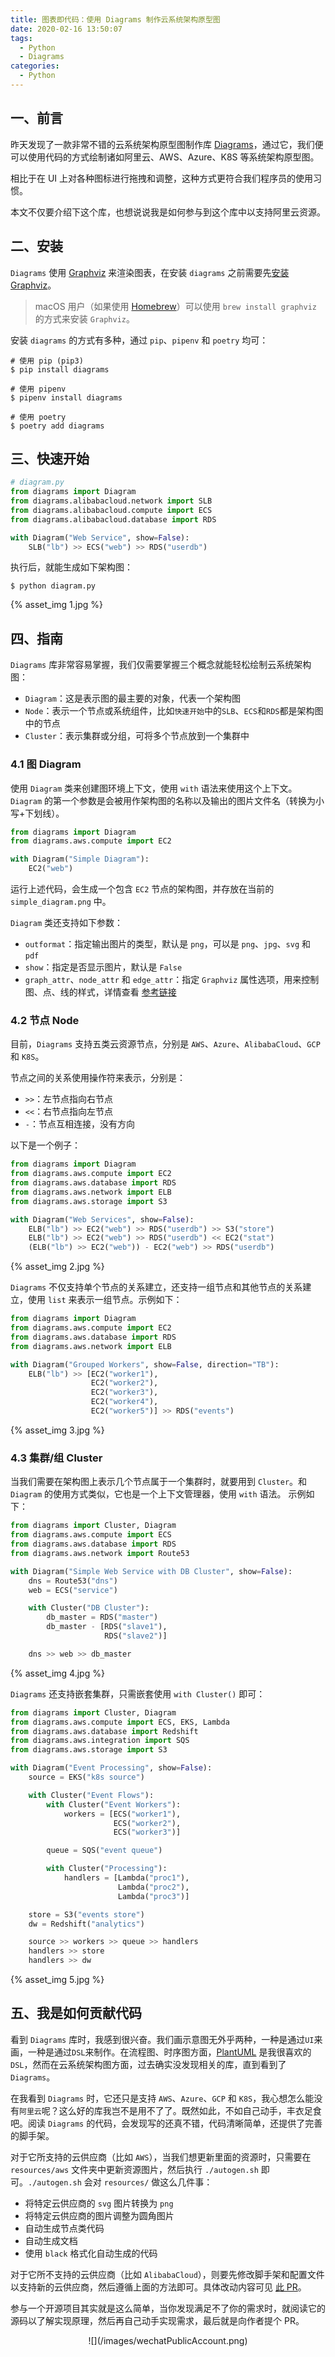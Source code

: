 ```yaml
---
title: 图表即代码：使用 Diagrams 制作云系统架构原型图
date: 2020-02-16 13:50:07
tags:
  - Python
  - Diagrams
categories:
  - Python
---
```


## 一、前言

昨天发现了一款非常不错的云系统架构原型图制作库 [Diagrams](https://github.com/mingrammer/diagrams "Diagrams")，通过它，我们便可以使用代码的方式绘制诸如阿里云、AWS、Azure、K8S 等系统架构原型图。

相比于在 UI 上对各种图标进行拖拽和调整，这种方式更符合我们程序员的使用习惯。

本文不仅要介绍下这个库，也想说说我是如何参与到这个库中以支持阿里云资源。

## 二、安装

`Diagrams` 使用 [Graphviz](https://www.graphviz.org/ "Graphviz") 来渲染图表，在安装 `diagrams` 之前需要先[安装 Graphviz](https://graphviz.gitlab.io/download/ "安装 Graphviz")。

> macOS 用户（如果使用 [Homebrew](https://brew.sh/)）可以使用 `brew install graphviz` 的方式来安装 `Graphviz`。

安装 `diagrams` 的方式有多种，通过 `pip`、`pipenv` 和 `poetry` 均可：

```shell script
# 使用 pip (pip3)
$ pip install diagrams

# 使用 pipenv
$ pipenv install diagrams

# 使用 poetry
$ poetry add diagrams
```

## 三、快速开始

```python
# diagram.py
from diagrams import Diagram
from diagrams.alibabacloud.network import SLB
from diagrams.alibabacloud.compute import ECS
from diagrams.alibabacloud.database import RDS

with Diagram("Web Service", show=False):
    SLB("lb") >> ECS("web") >> RDS("userdb")
```

执行后，就能生成如下架构图：

```shell script
$ python diagram.py
```

{% asset_img 1.jpg %}

## 四、指南

`Diagrams` 库非常容易掌握，我们仅需要掌握三个概念就能轻松绘制云系统架构图：

- `Diagram`：这是表示图的最主要的对象，代表一个架构图
- `Node`：表示一个节点或系统组件，比如`快速开始`中的`SLB`、`ECS`和`RDS`都是架构图中的节点
- `Cluster`：表示集群或分组，可将多个节点放到一个集群中

### 4.1 图 Diagram

使用 `Diagram` 类来创建图环境上下文，使用 `with` 语法来使用这个上下文。`Diagram` 的第一个参数是会被用作架构图的名称以及输出的图片文件名（转换为小写+下划线）。

```python
from diagrams import Diagram
from diagrams.aws.compute import EC2

with Diagram("Simple Diagram"):
    EC2("web")
```

运行上述代码，会生成一个包含 `EC2` 节点的架构图，并存放在当前的 `simple_diagram.png` 中。

`Diagram` 类还支持如下参数：

- `outformat`：指定输出图片的类型，默认是 `png`，可以是 `png`、`jpg`、`svg` 和 `pdf`
- `show`：指定是否显示图片，默认是 `False`
- `graph_attr`、`node_attr` 和 `edge_attr`：指定 `Graphviz` 属性选项，用来控制图、点、线的样式，详情查看 [参考链接](https://www.graphviz.org/doc/info/attrs.html "参考链接")

### 4.2 节点 Node

目前，`Diagrams` 支持五类云资源节点，分别是 `AWS`、`Azure`、`AlibabaCloud`、`GCP` 和 `K8S`。

节点之间的关系使用操作符来表示，分别是：

- `>>`：左节点指向右节点
- `<<`：右节点指向左节点
- `-`：节点互相连接，没有方向

以下是一个例子：

```python
from diagrams import Diagram
from diagrams.aws.compute import EC2
from diagrams.aws.database import RDS
from diagrams.aws.network import ELB
from diagrams.aws.storage import S3

with Diagram("Web Services", show=False):
    ELB("lb") >> EC2("web") >> RDS("userdb") >> S3("store")
    ELB("lb") >> EC2("web") >> RDS("userdb") << EC2("stat")
    (ELB("lb") >> EC2("web")) - EC2("web") >> RDS("userdb")
```

{% asset_img 2.jpg %}

`Diagrams` 不仅支持单个节点的关系建立，还支持一组节点和其他节点的关系建立，使用 `list` 来表示一组节点。示例如下：

```python
from diagrams import Diagram
from diagrams.aws.compute import EC2
from diagrams.aws.database import RDS
from diagrams.aws.network import ELB

with Diagram("Grouped Workers", show=False, direction="TB"):
    ELB("lb") >> [EC2("worker1"),
                  EC2("worker2"),
                  EC2("worker3"),
                  EC2("worker4"),
                  EC2("worker5")] >> RDS("events")
```

{% asset_img 3.jpg %}

### 4.3 集群/组 Cluster

当我们需要在架构图上表示几个节点属于一个集群时，就要用到 `Cluster`。和 `Diagram` 的使用方式类似，它也是一个上下文管理器，使用 `with` 语法。
示例如下：

```python
from diagrams import Cluster, Diagram
from diagrams.aws.compute import ECS
from diagrams.aws.database import RDS
from diagrams.aws.network import Route53

with Diagram("Simple Web Service with DB Cluster", show=False):
    dns = Route53("dns")
    web = ECS("service")

    with Cluster("DB Cluster"):
        db_master = RDS("master")
        db_master - [RDS("slave1"),
                     RDS("slave2")]

    dns >> web >> db_master
```

{% asset_img 4.jpg %}

`Diagrams` 还支持嵌套集群，只需嵌套使用 `with Cluster()` 即可：

```python
from diagrams import Cluster, Diagram
from diagrams.aws.compute import ECS, EKS, Lambda
from diagrams.aws.database import Redshift
from diagrams.aws.integration import SQS
from diagrams.aws.storage import S3

with Diagram("Event Processing", show=False):
    source = EKS("k8s source")

    with Cluster("Event Flows"):
        with Cluster("Event Workers"):
            workers = [ECS("worker1"),
                       ECS("worker2"),
                       ECS("worker3")]

        queue = SQS("event queue")

        with Cluster("Processing"):
            handlers = [Lambda("proc1"),
                        Lambda("proc2"),
                        Lambda("proc3")]

    store = S3("events store")
    dw = Redshift("analytics")

    source >> workers >> queue >> handlers
    handlers >> store
    handlers >> dw
```

{% asset_img 5.jpg %}

## 五、我是如何贡献代码

看到 `Diagrams` 库时，我感到很兴奋。我们画示意图无外乎两种，一种是通过`UI`来画，一种是通过`DSL`来制作。在流程图、时序图方面，[PlantUML](https://plantuml.com/zh/ "PlantUML") 是我很喜欢的 `DSL`，然而在云系统架构图方面，过去确实没发现相关的库，直到看到了 `Diagrams`。

在我看到 `Diagrams` 时，它还只是支持 `AWS`、`Azure`、`GCP` 和 `K8S`，我心想怎么能没有`阿里云`呢？这么好的库我岂不是用不了了。既然如此，不如自己动手，丰衣足食吧。阅读 `Diagrams` 的代码，会发现写的还真不错，代码清晰简单，还提供了完善的脚手架。

对于它所支持的云供应商（比如 `AWS`），当我们想更新里面的资源时，只需要在 `resources/aws` 文件夹中更新资源图片，然后执行 `./autogen.sh` 即可。`./autogen.sh` 会对 `resources/` 做这么几件事：

- 将特定云供应商的 `svg` 图片转换为 `png`
- 将特定云供应商的图片调整为圆角图片
- 自动生成节点类代码
- 自动生成文档
- 使用 `black` 格式化自动生成的代码

对于它所不支持的云供应商（比如 `AlibabaCloud`），则要先修改脚手架和配置文件以支持新的云供应商，然后遵循上面的方法即可。具体改动内容可见 [此 PR](https://github.com/mingrammer/diagrams/pull/19 "Diagrams 支持阿里云 PR")。

参与一个开源项目其实就是这么简单，当你发现满足不了你的需求时，就阅读它的源码以了解实现原理，然后再自己动手实现需求，最后就是向作者提个 PR。

<div align=center>
![](/images/wechatPublicAccount.png)
</div>
